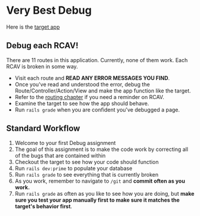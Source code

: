 # Very Best Debug

Here is the [target app](https://very-best-debug.matchthetarget.com/)

## Debug each RCAV!
There are 11 routes in this application. Currently, none of them work. Each RCAV is broken in some way.

- Visit each route and **READ ANY ERROR MESSAGES YOU FIND**.
- Once you've read and understood the error, debug the Route/Controller/Action/View and make the app function like the target.
- Refer to the [routing chapter](https://chapters.firstdraft.com/chapters/772) if you need a reminder on RCAV.
- Examine the target to see how the app should behave.
- Run `rails grade` when you are confident you've debugged a page. 

## Standard Workflow

  1. Welcome to your first Debug assignment 
  1. The goal of this assignment is to make the code work by correcting all of the bugs that are contained within
  1. Checkout the target to see how your code should function
  1. Run `rails dev:prime` to populate your database
  1. Run `rails grade` to see everything that is currently broken
 1. As you work, remember to navigate to `/git` and **commit often as you work.**
 1. Run `rails grade` as often as you like to see how you are doing, but **make sure you test your app manually first to make sure it matches the target's behavior first**.
